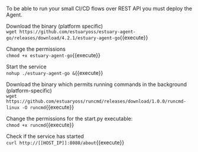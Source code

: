 To be able to run your small CI/CD flows over REST API you must deploy the Agent.

Download the binary (platform specific)    
`wget https://github.com/estuaryoss/estuary-agent-go/releases/download/4.2.1/estuary-agent-go`{{execute}}

Change the permissions  
`chmod +x estuary-agent-go`{{execute}}

Start the service  
`nohup ./estuary-agent-go &`{{execute}}

Download the binary which permits running commands in the background (platform-specific)    
`wget https://github.com/estuaryoss/runcmd/releases/download/1.0.0/runcmd-linux -O runcmd`{{execute}}

Change the permissions for the start.py executable:   
`chmod +x runcmd`{{execute}}

Check if the service has started  
`curl http://[[HOST_IP]]:8080/about`{{execute}}

